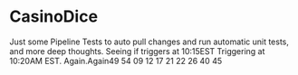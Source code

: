 # CasinoDice
Just some Pipeline Tests to auto pull changes and run automatic unit tests, and more deep thoughts.
Seeing if triggers at 10:15EST
Triggering at 10:20AM EST. Again.Again49 54 09 12 17 21 22 26 40 45
